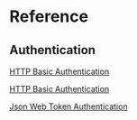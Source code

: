 # Reference

## Authentication
[HTTP Basic Authentication](https://www.codejava.net/frameworks/spring-boot/user-registration-and-login-tutorial)

[HTTP Basic Authentication](https://dev.to/betterjavacode/how-to-use-basic-authentication-with-rest-template-in-spring-boot-20o9)

[Json Web Token Authentication](https://dev.to/betterjavacode/json-web-token-how-to-secure-spring-boot-rest-api-3cg2)
